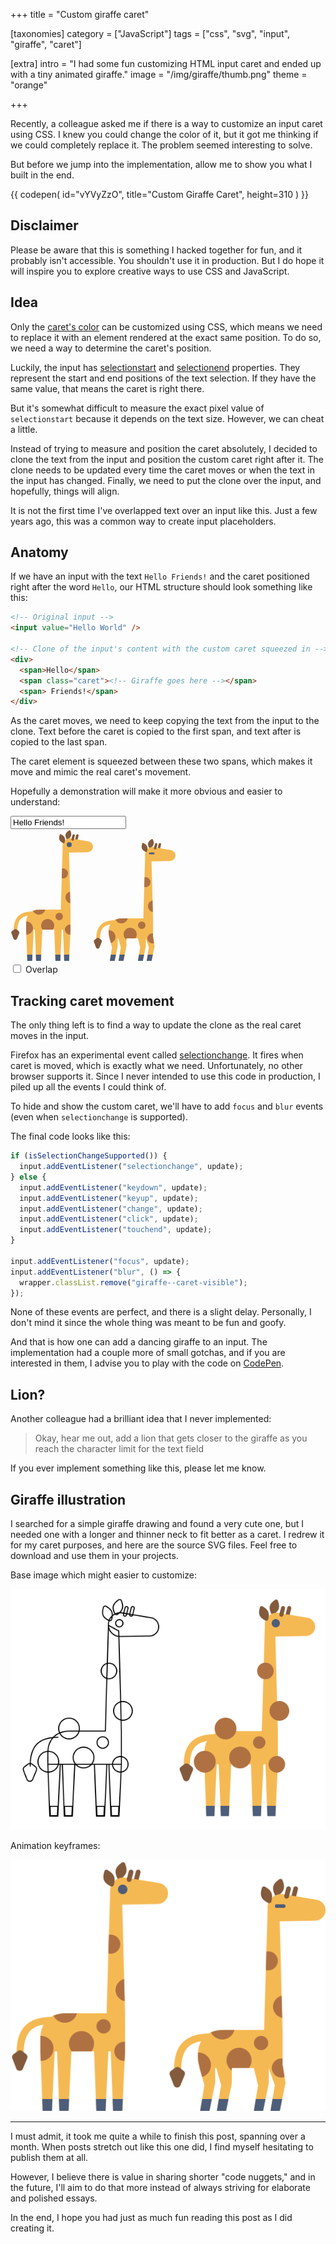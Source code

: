 +++
title = "Custom <span>giraffe</span> caret"

[taxonomies]
category = ["JavaScript"]
tags = ["css", "svg", "input", "giraffe", "caret"]

[extra]
intro = "I had some fun customizing HTML input caret and ended up with a tiny animated giraffe."
image = "/img/giraffe/thumb.png"
theme = "orange"

+++

<link rel="stylesheet" href="/posts/giraffe.css" />

Recently, a colleague asked me if there is a way to customize an input caret using CSS. I knew you could change the color of it, but it got me thinking if we could completely replace it. The problem seemed interesting to solve.

But before we jump into the implementation, allow me to show you what I built in the end.

{{ codepen(
  id="vYVyZzO",
  title="Custom Giraffe Caret",
  height=310
) }}

## Disclaimer

Please be aware that this is something I hacked together for fun, and it probably isn't accessible. You shouldn't use it in production. But I do hope it will inspire you to explore creative ways to use CSS and JavaScript.

## Idea

Only the [caret's color](https://developer.mozilla.org/en-US/docs/Web/CSS/caret-color) can be customized using CSS, which means we need to replace it with an element rendered at the exact same position. To do so, we need a way to determine the caret's position.

Luckily, the input has [selectionstart](https://developer.mozilla.org/en-US/docs/Web/API/HTMLInputElement#selectionstart) and [selectionend](https://developer.mozilla.org/en-US/docs/Web/API/HTMLInputElement#selectionend) properties. They represent the start and end positions of the text selection. If they have the same value, that means the caret is right there.

But it's somewhat difficult to measure the exact pixel value of `selectionstart` because it depends on the text size. However, we can cheat a little.

Instead of trying to measure and position the caret absolutely, I decided to clone the text from the input and position the custom caret right after it. The clone needs to be updated every time the caret moves or when the text in the input has changed. Finally, we need to put the clone over the input, and hopefully, things will align.

It is not the first time I've overlapped text over an input like this. Just a few years ago, this was a common way to create input placeholders.

## Anatomy

If we have an input with the text `Hello Friends!` and the caret positioned right after the word `Hello`, our HTML structure should look something like this:

```html
<!-- Original input -->
<input value="Hello World" />

<!-- Clone of the input's content with the custom caret squeezed in -->
<div>
  <span>Hello</span>
  <span class="caret"><!-- Giraffe goes here --></span>
  <span> Friends!</span>
</div>
```

As the caret moves, we need to keep copying the text from the input to the clone. Text before the caret is copied to the first span, and text after is copied to the last span.

The caret element is squeezed between these two spans, which makes it move and mimic the real caret's movement.

Hopefully a demonstration will make it more obvious and easier to understand:

<div class="giraffe">
  <input
    placeholder="Start typing..."
    value="Hello Friends!"
    type="text"
    class="giraffe-input"
  />
  <div class="giraffe-clone" aria-hidden="true">
    <div class="giraffe-content">
      <span class="giraffe-before"></span><span class="giraffe-caret"><svg xmlns="http://www.w3.org/2000/svg" width="264" height="211" fill="none" viewBox="0 0 264 211">
<rect width="3.941" height="10.515" x="105.576" y="8" fill="#835A3C" rx="1.97" transform="rotate(14.18 105.576 8)"/>
<path fill="#835A3C" d="M92.353 16.341c4.696-3.558 6.184-6.66 3.685-13.02a1.84 1.84 0 0 0-2.758-.841c-5.49 3.76-6.522 7.063-3.74 13.158a1.854 1.854 0 0 0 2.813.703Z"/>
<path fill="#F5B953" d="M124.574 19.677 96.681 15.1c-6.793-1.115-13.02 3.99-13.26 10.868-.229 6.539 5.073 11.933 11.616 11.816l28.261-.506a8.86 8.86 0 0 0 1.276-17.602Z"/>
<path fill="#F5B953" d="m83.5 27-3 102h-34c-15 0-21.5 9.5-21.5 21v11l1.936 50h7.741L37 161h2l1.935 50h7.742L51 161h19l1.936 50h7.741L82 161h2l1.936 50h7.741L96 161v-32l-2.5-96.5-10-5.5Z" clip-rule="evenodd"/>
<path fill="#4D5D7A" d="m26.548 201 .388 10h7.741l.465-10h-8.594ZM40.548 201l.387 10h7.742l.465-10h-8.594ZM71.548 201l.388 10h7.741l.465-10h-8.594ZM85.548 201l.388 10h7.741l.465-10h-8.594Z" clip-rule="evenodd"/>
<path fill="#835A3C" d="M86.648 21.154c1.403-5.722.602-9.068-5.346-12.43A1.84 1.84 0 0 0 78.63 9.81c-1.892 6.38-.61 9.594 5.392 12.572a1.854 1.854 0 0 0 2.626-1.227Z"/>
<rect width="3.941" height="10.515" x="99.576" y="8" fill="#835A3C" rx="1.97" transform="rotate(14.18 99.576 8)"/>
<circle cx="94" cy="25" r="4" fill="#4D5D7A"/>
<path stroke="#F5B953" stroke-width="6" d="M8 163.135c0-17 5.5-28.135 27.123-28.135"/>
<path fill="#835A3C" d="m13.029 163.331-3.286-2.551a3 3 0 0 0-3.603-.056l-3.624 2.634a3 3 0 0 0-1.034 3.511l3.336 8.604c.979 2.526 4.54 2.563 5.571.057l3.575-8.687a3.001 3.001 0 0 0-.935-3.512Z"/>
<path fill="#AF7142" d="M95.256 100.267C91.092 101.275 88 105.026 88 109.5c0 4.644 3.332 8.51 7.737 9.337l-.481-18.57ZM96 153.062a8 8 0 1 0-.37 15.914L96 161v-7.938ZM67.747 161A10.456 10.456 0 0 0 70 154.5c0-5.799-4.701-10.5-10.5-10.5S49 148.701 49 154.5c0 2.454.842 4.712 2.253 6.5h16.494Zm-42.437 7.998.19.002c5.799 0 10.5-4.701 10.5-10.5S31.299 148 25.5 148c-.145 0-.29.003-.433.009-.045.656-.067 1.32-.067 1.991v11l.31 7.998ZM36.01 131c1.686 3.547 5.301 6 9.49 6 4.938 0 9.079-3.408 10.2-8h-9.2c-4.126 0-7.608.719-10.49 2Zm45.968-52.258a8 8 0 1 0 .459-15.59l-.459 15.59ZM78 146a6 6 0 1 0 0-12 6 6 0 0 0 0 12Z" clip-rule="evenodd"/>
<rect width="3.941" height="10.515" x="237.576" y="22" fill="#835A3C" rx="1.97" transform="rotate(14.18 237.576 22)"/>
<path fill="#835A3C" d="M224.352 30.341c4.697-3.558 6.185-6.66 3.686-13.02a1.84 1.84 0 0 0-2.758-.841c-5.49 3.76-6.522 7.063-3.739 13.158a1.853 1.853 0 0 0 2.811.703Z"/>
<path fill="#F5B953" d="M256.574 33.677 228.681 29.1c-6.792-1.114-13.019 3.99-13.26 10.868-.229 6.539 5.073 11.933 11.616 11.816l28.261-.506a8.86 8.86 0 0 0 1.276-17.602Z"/>
<path fill="#F5B953" d="m212.5 143 3-102 10 5.5L228 143v29l2.5 15.5-4.823 23.5h-7.742l3.565-21.5-5-14.5v12.5l-4.823 23.5h-7.742l3.565-21.5-3.565-14.5H185.5v12.5l-4.823 23.5h-7.742l3.565-21.5-4-14.5h-1v12.5l-4.823 23.5h-7.742l3.565-21.5-4-14.5-1-4.5s-.5-2.465-.5-6.5c0-11.5 6.5-21 21.5-21h34Z" clip-rule="evenodd"/>
<path fill="#835A3C" d="M218.648 35.154c1.403-5.722.602-9.068-5.346-12.43a1.84 1.84 0 0 0-2.672 1.085c-1.892 6.38-.61 9.594 5.392 12.572a1.855 1.855 0 0 0 2.626-1.227Z"/>
<rect width="3.941" height="10.515" x="231.576" y="22" fill="#835A3C" rx="1.97" transform="rotate(14.18 231.576 22)"/>
<path stroke="#4D5D7A" stroke-linecap="round" stroke-linejoin="round" stroke-width="3" d="M223 39h6"/>
<path stroke="#F5B953" stroke-width="6" d="M140 177.135c0-17 5.5-28.135 27.123-28.135"/>
<path fill="#835A3C" d="m145.029 177.331-3.286-2.551a2.999 2.999 0 0 0-3.603-.056l-3.624 2.634a3 3 0 0 0-1.034 3.511l3.336 8.604c.979 2.526 4.54 2.563 5.571.057l3.575-8.687a3.002 3.002 0 0 0-.935-3.512Z"/>
<path fill="#4D5D7A" d="M168.73 201h-8.137l-1.658 10h7.742l2.053-10ZM182.73 201h-8.137l-1.658 10h7.742l2.053-10ZM213.73 201h-8.137l-1.658 10h7.742l2.053-10ZM227.73 201h-8.137l-1.658 10h7.742l2.053-10Z" clip-rule="evenodd"/>
<path fill="#AF7142" d="M168.01 145c2.882-1.281 6.364-2 10.49-2h9.201c-1.122 4.592-5.264 8-10.201 8a10.503 10.503 0 0 1-9.49-6Zm-7.43 37.541L158.5 175l-1-4.5s-.5-2.465-.5-6.5c0-.671.022-1.335.067-1.991.143-.006.288-.009.433-.009 5.799 0 10.5 4.701 10.5 10.5 0 4.727-3.124 8.725-7.42 10.041ZM199.747 175H185.5v2.118a10.488 10.488 0 0 1-4.5-8.618c0-5.799 4.701-10.5 10.5-10.5s10.5 4.701 10.5 10.5c0 2.454-.842 4.712-2.253 6.5ZM228 167.062V172l1.699 10.533A8 8 0 1 1 228 167.062Zm-.744-52.795.481 18.57c-4.404-.827-7.737-4.693-7.737-9.337 0-4.474 3.092-8.225 7.256-9.233Zm-13.278-21.525.459-15.59a8 8 0 1 1-.459 15.59ZM210 160a6 6 0 1 0 0-12 6 6 0 0 0 0 12Z" clip-rule="evenodd"/>
</svg></span><span class="giraffe-after"></span>
    </div>
    <div class="giraffe-padding"></div>
  </div>
</div>

<label class="giraffe-checkbox-label">
  <input type="checkbox" class="giraffe-checkbox giraffe-checkbox--overlap" /> Overlap
</label>

## Tracking caret movement

The only thing left is to find a way to update the clone as the real caret moves in the input.

Firefox has an experimental event called [selectionchange](https://developer.mozilla.org/en-US/docs/Web/API/HTMLInputElement/selectionchange_event). It fires when caret is moved, which is exactly what we need. Unfortunately, no other browser supports it. Since I never intended to use this code in production, I piled up all the events I could think of.

To hide and show the custom caret, we'll have to add `focus` and `blur` events (even when `selectionchange` is supported).

The final code looks like this:

```js
if (isSelectionChangeSupported()) {
  input.addEventListener("selectionchange", update);
} else {
  input.addEventListener("keydown", update);
  input.addEventListener("keyup", update);
  input.addEventListener("change", update);
  input.addEventListener("click", update);
  input.addEventListener("touchend", update);
}

input.addEventListener("focus", update);
input.addEventListener("blur", () => {
  wrapper.classList.remove("giraffe--caret-visible");
});
```

None of these events are perfect, and there is a slight delay. Personally, I don't mind it since the whole thing was meant to be fun and goofy.

And that is how one can add a dancing giraffe to an input. The implementation had a couple more of small gotchas, and if you are interested in them, I advise you to play with the code on [CodePen](https://codepen.io/stanko/pen/vYVyZzO).

## Lion?

Another colleague had a brilliant idea that I never implemented:

> Okay, hear me out, add a lion that gets closer to the giraffe as you reach the character limit for the text field

If you ever implement something like this, please let me know.

## Giraffe illustration

I searched for a simple giraffe drawing and found a very cute one, but I needed one with a longer and thinner neck to fit better as a caret. I redrew it for my caret purposes, and here are the source SVG files. Feel free to download and use them in your projects.

Base image which might easier to customize:

![Base vector image of the giraffe, wireframe and colored version](/img/giraffe/base.svg)

Animation keyframes:

![Giraffe animation keyframes](/img/giraffe/keyframes.svg)

---

I must admit, it took me quite a while to finish this post, spanning over a month. When posts stretch out like this one did, I find myself hesitating to publish them at all.

However, I believe there is value in sharing shorter "code nuggets," and in the future, I'll aim to do that more instead of always striving for elaborate and polished essays.

In the end, I hope you had just as much fun reading this post as I did creating it.

<script src="/js/posts/giraffe.js"></script>


